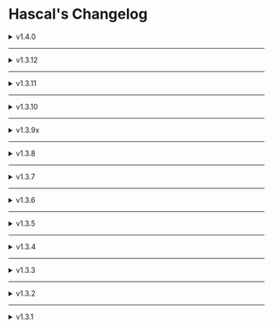 # Hascal's Changelog

<details>
<summary>v1.4.0</summary>

#### New features

* support `utf-8` in name variables

```typescript
    var العربية = "Arabic"
    var 日本語 = "China"
    var فارسی = "Persian"
    var Русский = "Russia"
```

* add builtin range function

```typescript
function main(): int {
    // prints 1 to 10
    for i in range(1,11){
        print(i)
    }
    return 0
}
```

* add `asin`,  `acos`,  `asinh`,  `acosh`,  `exp`,  `frexpr`,  `ldexp`,  `log`,  `log10`,  `fdim`,  `sqrt`,  `ceil`,  `floor`,  `NaN`,  `max`,  `min` functions to `math` library, [see documentation](https://hascal.github.io/docs/latest/stdlib/math.html).
* Showing error for overloading function's return type.

#### Changes

* Speedup parsing and compiling

#### Bug fixes

* fix passing list to `for in` statement

#### Removed

</details>

---

<details>
<summary>v1.3.12</summary>

#### New features

* add support for multiline C-style comment
* add `round` function to `math` library

#### Changes

* Hascal relicensed from MIT license to BSD-3-Clause license

#### Bug fixes

* fix string subscripting bug
* fix empty list parsing bug
* fix random library bugs

#### Removed

</details>

---

<details>
<summary>v1.3.11</summary>

#### New features

* add uniform distribution based random number generator called `uniform` in `random` library

#### Changes

* change `static` decorator name to `static_function` name
* rename `times` function to `multiplies` in `functional` library
* rename `if_and`,  `if_or`,  `if_not` functions to `_and`,  `_or`,  `_not` in `functional` library

#### Bug fixes

* fix package manager bug

#### Removed

</details>

---

<details>
<summary>v1.3.10</summary>

#### New features

* show error for undeleted variables from heap

#### Changes

* improve `math`, `os` library
* in `functional` library : change `lessThanOrEqual` to `lessThanEqual`,  `greaterThanOrEqual` to `greaterThanEqual`
* improve error handler for conditions
* `pytest` based test runner(@mmdbalkhi)
* fix conflicting with C\C++\Obj-C in FFI features
* change `static` decorator name to `static_function` name

#### Bug fixes

* fix `math` library bug
* fix import package bug with `_.*` name
* fix `crypto.sha256` library bug

#### Removed

* remove `libtcc` from stdlib

</details>

---

<details>
<summary>v1.3.9x</summary>

<details>
<summary>v1.3.9</summary>

#### New features

* add `hascal list` command to list all available packages
* add `hascal init` command to create a new project, that generates `config.json`,  `.gitignore` and `src/app.has` files
* add `hascal build` command to build project
* add `hascal run` command to run project
* add `string_reverse(str:string)` function to `strings` module
* add `assert` function to runtime library
* add `no_std` compiler option
* add `filename` config option

#### Changes

* change emitting `std::string` for strings to `string`(because in showing assertion errors,  `std::string` is illusory).
* use `sys.exit` instead of `exit` in `src/core/h_help.py`(@mmdbalkhi)
* fix importing system bugs
* improve `typeof` builtin function
<!-- - remove file extension ( `.has` ) checking #42 -->

#### Bug fixes

* fix assigning `NULL` to arrays and pointers bug, #36.
* fix `check_g++` config option bugs
* fix not defined consts when importing packages
* fix `random` library bug
* fix `browser` library bug

#### Removed

* remove `windows`, `browser` libraries

</details>

<details>
<summary>v1.3.9-rc.2</summary>

#### Bug fixes

* fix a critical bug in importing system

</details>

<details>
<summary>v1.3.9-rc.1</summary>

#### Changes

* upgrade importing system
* some changes in self hosted compiler(NOTE: self hosted compiler is not ready yet)

#### Bug fixes

* fix import bug when importing one package in multiple files
* fix self hosted bugs

</details>

<details>
<summary>v1.3.9-rc</summary>

#### Changes

* Rewrite package manager

#### Bug fixes

* fix `http` library bug
* fix cpp importing bug

</details>

<details>
<summary>v1.3.9-beta</summary>

#### New features

* passing functions as arguments

```typescript
function f(x: int): int {
    return x + 1
}

function g(func:Function[int]int): int {
    return func(1)
}
```

* add static variables, [See this example](https://github.com/hascal/hascal/blob/main/tests/static.has)
* add `only_compile` config option

#### Changes

* upgrade importing system

#### Bug fixes

* fix pyinstaller build issue

#### Removed

</details>

<details>
<summary>v1.3.9-alpha.1</summary>

#### Changes

* add `download`, `upload`, `post` functions to `http` library
* `https` support for `http` library
* add `windows` library(that includes `windows.h`)
* add `browser` library to open urls in default browser(now only supports windows)

#### Bug fixes

* fix linker flag import bug in `cuse` statement

</details>

</details>

<hr>

<details>
<summary>v1.3.8</summary>

#### New features

* non-nullable and nullable variables

#### Changes

* change pointer unary from `*` to `^`
* improve importing system

#### Bug fixes

* fix repetitious imports bug
* fix #29 bug(by [@mmdbalkhi](https://github.com/mmdbalkhi))
  

#### Removed

* remove `token` library

</details>

<hr>

<details>
<summary>v1.3.7</summary>

#### New features

* manual memory management with `new` and `delete` keyword
* functional programming paradigm
* speed up compilation time
* add `typeof` function
* now can print arrays and structures
* function decorators
* `static` and `extern` decorator
* multiple library import
* improve importing system
* improve stdlib architecture

#### Bug fixes

* fix scoping bug
* fix `conv` library bug
* fix conditions bug

#### Removed

* `export` library removed
* `local use` statement removed

</details>

<hr>

<details>
<summary>v1.3.6</summary>
  

#### New features

* more data types : `int8`, `uint8`, `int16`, `uint16`, `int32`, `uint32`, `int64`, `uint64`, `double`
* type compatibility
* multi line string
* pointers and references

```typescript
var x : *int = 20
var y : int = 10
x = &y
var z = *x // type : int

// Pointers fix incomplete types on struct defination
struct bar {
    var self : *bar
}
```

* add `sizeof` function

#### Bug fixes

* fix lexer bugs
* check if function returns a value at end of string else show error
* `main` function should returns int
* fix `termcolor` library bugs
* fix enum bugs

#### Standart library

* add `sdl2` wrapper
* add `export` library for exporting to C(see : [haspy](https://github.com/bistcuite/haspy))
* add `crypto.sha256` for sha256 hashing

#### Removed

* `libcinfo` library removed

</details>

<hr>

<details>
<summary>v1.3.5</summary>

#### Standard library

##### Updated
`os` :
* add `compiler_name` function to get the name of the compiler
* add `arch` function to get the architecture of the system
* add `is_x86` function to check if the architecture is x86
* add `is_x64` function to check if the architecture is x64
* add `getenv` function to get an environment variable

##### Added

* add `libcinfo` library to get information about the libc
* add `termcolor` library to colorize the output

![assets/termcolor.png](assets/termcolor.png)

#### Bug fixes

* Fix incomplete type defination bug

</details>

<hr>

<details>
<summary>v1.3.4</summary>
  

#### New features

* compiler option : now can generate c++ code from hascal code with `c++_code : 1` in `config.json` file
* use `cuse` keyword to include c++ files.

#### Bug fixes

* Fix semantic analyser bugs
* Fix standard library bug

</details>

<hr>

<details>
<summary>v1.3.3</summary>

#### New features

* struct inheritance
* can use `cuse` statement on struct declaration

#### Bug fixes

* Fix variable scope bug
* Fix variable declaration bug
* Fix semantic analyser bug

</details>

<hr>

<details>
<summary>v1.3.2</summary>

#### New features

* `for in` statement
* library manager
* flag option
* `cuse` statement

#### Bug fixes

* Fix semantic analyser bugs
* Fix nested struct bug

#### Removed

* `for to` and `for downto` statement removed

</details>

<hr>

<details>
<summary>v1.3.1</summary>

#### New features

* Basic Semantic Anaslyser

#### Removed

* remove semicolon from syntax

</details>
